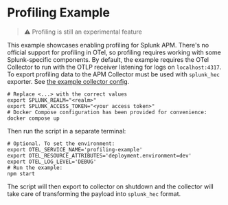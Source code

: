 # Profiling Example

> :warning: Profiling is still an experimental feature

This example showcases enabling profiling for Splunk APM. There's no official support for profiling in OTel, so profiling requires working with some Splunk-specific components.
By default, the example requires the OTel Collector to run with the OTLP receiver listening for logs on `localhost:4317`. To export profiling data to the APM Collector must be used with `splunk_hec` exporter. See [the example collector config](./collector-config.yml).

```shell
# Replace <...> with the correct values
export SPLUNK_REALM="<realm>"
export SPLUNK_ACCESS_TOKEN="<your access token>"
# Docker Compose configuration has been provided for convenience:
docker compose up
```

Then run the script in a separate terminal:

```shell
# Optional. To set the environment:
export OTEL_SERVICE_NAME='profiling-example'
export OTEL_RESOURCE_ATTRIBUTES='deployment.environment=dev'
export OTEL_LOG_LEVEL='DEBUG'
# Run the example:
npm start
```

The script will then export to collector on shutdown and the collector will take care of transforming the payload into `splunk_hec` format.
